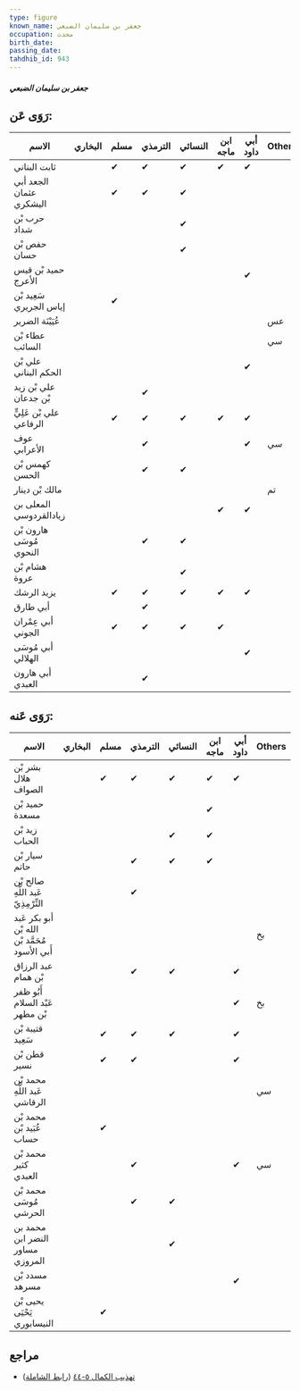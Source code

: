 ```yaml
---
type: figure
known_name: جعفر بن سليمان الضبعي
occupation: محدث
birth_date:
passing_date:
tahdhib_id: 943
---
```

##### جعفر بن سليمان الضبعي

## رَوَى عَن:
| الاسم                   | البخاري | مسلم | الترمذي | النسائي | ابن ماجه | أبي داود | Others |
| ----------------------- | ------- | ---- | ------- | ------- | -------- | -------- | ------ |
| ثابت البناني            |         | ✔    | ✔       | ✔       | ✔        | ✔        |        |
| الجعد أبي عثمان اليشكري |         | ✔    | ✔       | ✔       |          |          |        |
| حرب بْن شداد            |         |      |         | ✔       |          |          |        |
| حفص بْن حسان            |         |      |         | ✔       |          |          |        |
| حميد بْن قيس الأعرج     |         |      |         |         |          | ✔        |        |
| سَعِيد بْن إياس الجريري |         | ✔    |         |         |          |          |        |
| عُيَيْنَة الضرير        |         |      |         |         |          |          | عس     |
| عطاء بْن السائب         |         |      |         |         |          |          | سي     |
| علي بْن الحكم البناني   |         |      |         |         |          | ✔        |        |
| علي بْن زيد بْن جدعان   |         |      | ✔       |         |          |          |        |
| علي بْن عَلِيٍّ الرفاعي |         | ✔    | ✔       | ✔       | ✔        | ✔        |        |
| عوف الأعرابي            |         |      | ✔       |         |          | ✔        | سي     |
| كهمس بْن الحسن          |         |      | ✔       | ✔       |          |          |        |
| مالك بْن دينار          |         |      |         |         |          |          | تم     |
| المعلى بن زيادالقردوسي  |         |      |         |         | ✔        | ✔        |        |
| هارون بْن مُوسَى النحوي |         |      | ✔       | ✔       |          |          |        |
| هشام بْن عروة           |         |      |         | ✔       |          |          |        |
| يزيد الرشك              |         | ✔    | ✔       | ✔       | ✔        | ✔        |        |
| أبي طارق                |         |      | ✔       |         |          |          |        |
| أبي عِمْران الجوني      |         | ✔    | ✔       | ✔       | ✔        |          |        |
| أبي مُوسَى الهلالي      |         |      |         |         |          | ✔        |        |
| أبي هارون العبدي        |         |      | ✔       |         |          |          |        |
## رَوَى عَنه:
| الاسم                                          | البخاري | مسلم | الترمذي | النسائي | ابن ماجه | أبي داود | Others |
| ---------------------------------------------- | ------- | ---- | ------- | ------- | -------- | -------- | ------ |
| بشر بْن هلال الصواف                            |         | ✔    | ✔       | ✔       | ✔        | ✔        |        |
| حميد بْن مسعدة                                 |         |      |         |         | ✔        |          |        |
| زيد بْن الحباب                                 |         |      |         | ✔       | ✔        |          |        |
| سيار بْن حاتم                                  |         |      | ✔       | ✔       | ✔        |          |        |
| صالح بْن عَبد اللَّهِ التِّرْمِذِيّ            |         |      | ✔       |         |          |          |        |
| أبو بكر عَبد الله بْن مُحَمَّد بْن أَبي الأسود |         |      |         |         |          |          | بخ     |
| عبد الرزاق بْن همام                            |         |      | ✔       | ✔       |          | ✔        |        |
| أَبُو ظفر عَبْد السلام بْن مطهر                |         |      |         |         |          | ✔        | بخ     |
| قتيبة بْن سَعِيد                               |         | ✔    | ✔       | ✔       |          | ✔        |        |
| قطن بْن نسير                                   |         | ✔    | ✔       |         |          | ✔        |        |
| محمد بْن عَبد اللَّهِ الرقاشي                  |         |      |         |         |          |          | سي     |
| محمد بْن عُبَيد بْن حساب                       |         | ✔    |         |         |          |          |        |
| محمد بْن كثير العبدي                           |         |      | ✔       |         |          | ✔        | سي     |
| محمد بْن مُوسَى الحرشي                         |         |      | ✔       | ✔       |          |          |        |
| محمد بن النضر ابن مساور المروزي                |         |      |         | ✔       |          |          |        |
| مسدد بْن مسرهد                                 |         |      |         |         |          | ✔        |        |
| يحيى بْن يَحْيَى النيسابوري                    |         | ✔    |         |         |          |          |        |
## مراجع
- [تهذيب الكمال ٥-٤٤](obsidian://open?vault=Tahdhib-al-Kamal&file=Figures/٩٤٣-جعفر%20بن%20سليمان%20الضبعي) ([رابط الشاملة](https://shamela.ws/book/3722/2122))